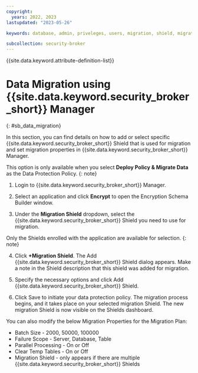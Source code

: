 ```yaml
---
copyright:
  years: 2022, 2023
lastupdated: "2023-05-26"

keywords: database, admin, priveleges, users, migration, shield, migration properties

subcollection: security-broker
---
```


{{site.data.keyword.attribute-definition-list}}

# Data Migration using {{site.data.keyword.security_broker_short}} Manager
{: #sb_data_migration}

In this section, you can find details on how to add or select specific {{site.data.keyword.security_broker_short}} Shield that is used for migration and set migration properties in {{site.data.keyword.security_broker_short}} Manager.

This option is only available when you select **Deploy Policy & Migrate Data** as the Data Protection Policy.
{: note}

1.  Login to {{site.data.keyword.security_broker_short}} Manager.

2.  Select an application and click **Encrypt** to open the Encryption Schema Builder window.

3.  Under the **Migration Shield** dropdown, select the {{site.data.keyword.security_broker_short}} Shield you need to use for migration.

Only the Shields enrolled with the application are available for selection.
{: note}

4.  Click **+Migration Shield**. The Add {{site.data.keyword.security_broker_short}} Shield dialog appears. Make a note in the Shield description that this shield was added for migration.

5.  Specify the necessary options and click Add {{site.data.keyword.security_broker_short}} Shield.

6.  Click Save to initiate your data protection policy. The migration process begins, and it takes place on your selected migration Shield. The new migration Shield is now visible on the Shields dashboard.

You can also modify the below Migration Properties for the Migration Plan:

- Batch Size - 2000, 50000, 100000
- Failure Scope - Server, Database, Table
- Parallel Processing - On or Off
- Clear Temp Tables - On or Off
- Migration Shield - only appears if there are multiple {{site.data.keyword.security_broker_short}} Shields





